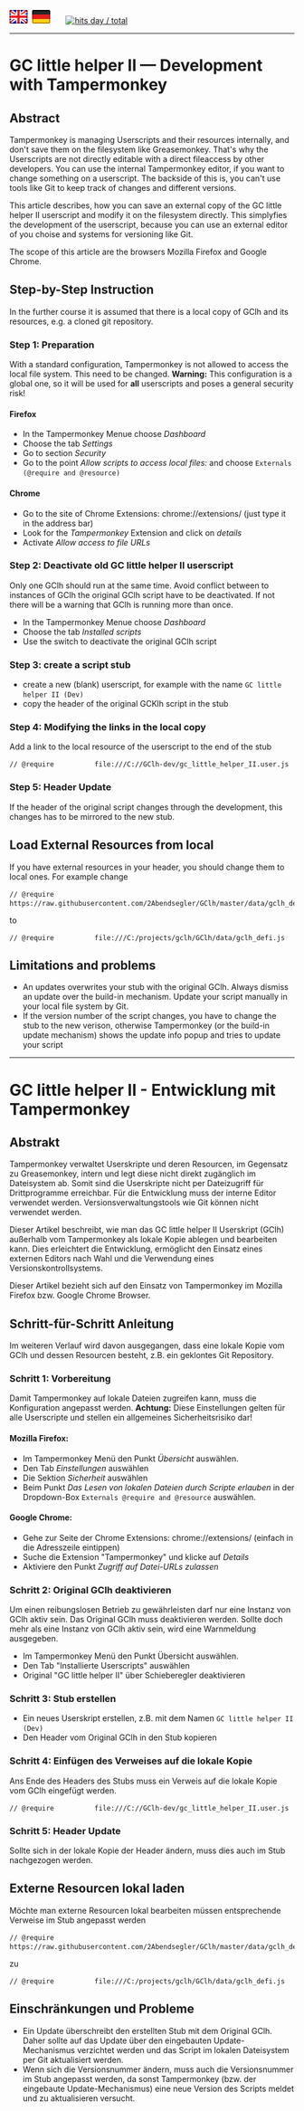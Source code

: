 <a href="#en" title=""><img src="../images/flag_en.png"></a> &nbsp;<a href="#de" title=""><img src="../images/flag_de.png"></a> &nbsp;  &nbsp;  &nbsp; <a href="//"><img src="https://hits.seeyoufarm.com/api/count/incr/badge.svg?url=https://github.com/2Abendsegler/GClh/master/docu/development-tampermonkey.md&count_bg=%2379C83D&title_bg=%23555555&icon=&icon_color=%23E7E7E7&title=hits&edge_flat=false" title="hits day / total"></a>

---
# <a id="en"></a>GC little helper II — Development with Tampermonkey

## Abstract

Tampermonkey is managing Userscripts and their resources internally, and don't save them on the filesystem like Greasemonkey. That's why the Userscripts are not directly editable with a direct fileaccess by other developers. You can use the internal Tampermonkey editor, if you want to change something on a userscript. The backside of this is, you can't use tools like Git to keep track of changes and different versions.

This article describes, how you can save an external copy of the GC little helper II userscript and modify it on the filesystem directly. This simplyfies the development of the userscript, because you can use an external editor of you choise and systems for versioning like Git.

The scope of this article are the browsers Mozilla Firefox and Google Chrome.

## Step-by-Step Instruction
In the further course it is assumed that there is a local copy of GClh and its resources, e.g. a cloned git repository.

### Step 1: Preparation
With a standard configuration, Tampermonkey is not allowed to access the local file system. This need to be changed.
**Warning:** This configuration is a global one, so it will be used for **all** userscripts and poses a general security risk!

#### Firefox
 - In the Tampermonkey Menue choose *Dashboard*
 - Choose the tab *Settings*
 - Go to section *Security*
 - Go to the point *Allow scripts to access local files:* and choose `Externals (@require and @resource)`

#### Chrome
 - Go to the site of Chrome Extensions: chrome://extensions/ (just type it in the address bar)
 - Look for the *Tampermonkey* Extension and click on *details*
 - Activate *Allow access to file URLs*
 

### Step 2: Deactivate old GC little helper II userscript
Only one GClh should run at the same time. Avoid conflict between to instances of GClh the original GClh script have to be deactivated. If not there will be a warning that GClh is running more than once.

 - In the Tampermonkey Menue choose *Dashboard*
 - Choose the tab *Installed scripts*
 - Use the switch to deactivate the original GClh script

### Step 3: create a script stub
- create a new (blank) userscript, for example with the name `GC little helper II (Dev)`
- copy the header of the original GCKlh script in the stub

### Step 4: Modifying the links in the local copy
Add a link to the local resource of the userscript to the end of the stub
```
// @require          file:///C://GClh-dev/gc_little_helper_II.user.js
```

### Step 5: Header Update
If the header of the original script changes through the development, this changes has to be mirrored to the new stub.

## Load External Resources from local
If you have external resources in your header, you should change them to local ones.
For example change

```
// @require          https://raw.githubusercontent.com/2Abendsegler/GClh/master/data/gclh_defi.js
```
to

```
// @require          file:///C:/projects/gclh/GClh/data/gclh_defi.js
```

## Limitations and problems
- An updates overwrites your stub with the original GClh. Always dismiss an update over the build-in mechanism. Update your script manually in your local file system by Git.
- If the version number of the script changes, you have to change the stub to the new verison, otherwise Tampermonkey (or the build-in update mechanism) shows the update info popup and tries to update your script 

---
# <a id="de"></a>GC little helper II - Entwicklung mit Tampermonkey

## Abstrakt

Tampermonkey verwaltet Userskripte und deren Resourcen, im Gegensatz zu Greasemonkey, intern und legt diese nicht direkt zugänglich im Dateisystem ab. Somit sind die Userskripte nicht per Dateizugriff für Drittprogramme erreichbar. Für die Entwicklung muss der interne Editor verwendet werden. Versionsverwaltungstools wie Git können nicht verwendet werden.

Dieser Artikel beschreibt, wie man das GC little helper II Userskript (GClh) außerhalb vom Tampermonkey als lokale Kopie ablegen und bearbeiten kann. Dies erleichtert die Entwicklung, ermöglicht den Einsatz eines externen Editors nach Wahl und die Verwendung eines Versionskontrollsystems.

Dieser Artikel bezieht sich auf den Einsatz von Tampermonkey im Mozilla Firefox bzw. Google Chrome Browser. 

## Schritt-für-Schritt Anleitung
Im weiteren Verlauf wird davon ausgegangen, dass eine lokale Kopie vom GClh und dessen Resourcen besteht, z.B. ein geklontes Git Repository.

### Schritt 1: Vorbereitung
Damit Tampermonkey auf lokale Dateien zugreifen kann, muss die Konfiguration angepasst werden.
**Achtung:** Diese Einstellungen gelten für alle Userscripte und stellen ein allgemeines Sicherheitsrisiko dar!

#### Mozilla Firefox:
 - Im Tampermonkey Menü den Punkt *Übersicht* auswählen.
 - Den Tab *Einstellungen* auswählen
 - Die Sektion *Sicherheit* auswählen
 - Beim Punkt *Das Lesen von lokalen Dateien durch Scripte erlauben* in der Dropdown-Box `Externals @require and @resource` auswählen.

#### Google Chrome:
 - Gehe zur Seite der Chrome Extensions: chrome://extensions/ (einfach in die Adresszeile eintippen)
 - Suche die Extension "Tampermonkey" und klicke auf *Details*
 - Aktiviere den Punkt *Zugriff auf Datei-URLs zulassen*

### Schritt 2: Original GClh deaktivieren
Um einen reibungslosen Betrieb zu gewährleisten darf nur eine Instanz von GClh aktiv sein. Das Original GClh muss deaktivieren werden. Sollte doch mehr als eine Instanz von GClh aktiv sein, wird eine Warnmeldung ausgegeben.

 - Im Tampermonkey Menü den Punkt Übersicht auswählen.
 - Den Tab "Installierte Userscripts" auswählen
 - Original "GC little helper II" über Schieberegler deaktivieren
 
### Schritt 3: Stub erstellen
- Ein neues Userskript erstellen, z.B. mit dem Namen `GC little helper II (Dev)`
- Den Header vom Original GClh in den Stub kopieren

### Schritt 4: Einfügen des Verweises auf die lokale Kopie
Ans Ende des Headers des Stubs muss ein Verweis auf die lokale Kopie vom GClh eingefügt werden.
```
// @require          file:///C://GClh-dev/gc_little_helper_II.user.js
```

### Schritt 5: Header Update
Sollte sich in der lokale Kopie der Header ändern, muss dies auch im Stub nachgezogen werden.

## Externe Resourcen lokal laden
Möchte man externe Resourcen lokal bearbeiten müssen entsprechende Verweise im Stub angepasst werden

```
// @require          https://raw.githubusercontent.com/2Abendsegler/GClh/master/data/gclh_defi.js
```
zu
```
// @require          file:///C:/projects/gclh/GClh/data/gclh_defi.js
```

## Einschränkungen und Probleme
- Ein Update überschreibt den erstellten Stub mit dem Original GClh. Daher sollte auf das Update über den eingebauten Update-Mechanismus verzichtet werden und das Script im lokalen Dateisystem per Git aktualisiert werden.
- Wenn sich die Versionsnummer ändern, muss auch die Versionsnummer im Stub angepasst werden, da sonst Tampermonkey (bzw. der eingebaute Update-Mechanismus) eine neue Version des Scripts meldet und zu aktualisieren versucht.
